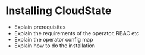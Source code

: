 # Installing CloudState

* Explain prerequisites
* Explain the requirements of the operator, RBAC etc
* Explain the operator config map
* Explain how to do the installation

